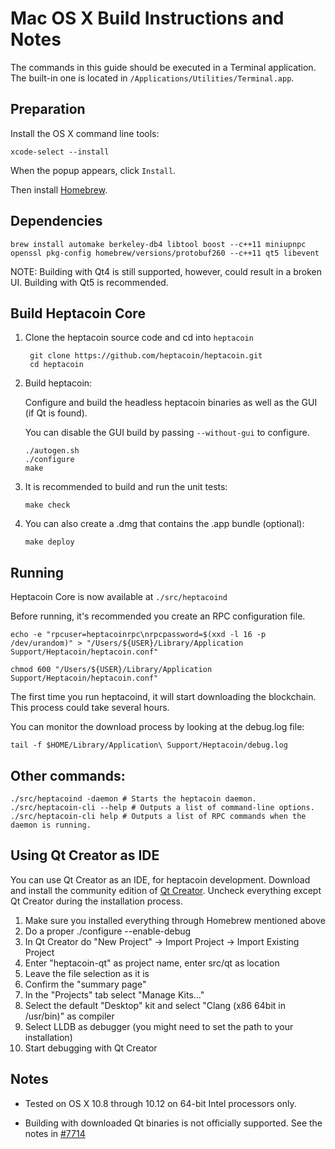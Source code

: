 Mac OS X Build Instructions and Notes
====================================
The commands in this guide should be executed in a Terminal application.
The built-in one is located in `/Applications/Utilities/Terminal.app`.

Preparation
-----------
Install the OS X command line tools:

`xcode-select --install`

When the popup appears, click `Install`.

Then install [Homebrew](http://brew.sh).

Dependencies
----------------------

    brew install automake berkeley-db4 libtool boost --c++11 miniupnpc openssl pkg-config homebrew/versions/protobuf260 --c++11 qt5 libevent

NOTE: Building with Qt4 is still supported, however, could result in a broken UI. Building with Qt5 is recommended.

Build Heptacoin Core
------------------------

1. Clone the heptacoin source code and cd into `heptacoin`

        git clone https://github.com/heptacoin/heptacoin.git
        cd heptacoin

2.  Build heptacoin:

    Configure and build the headless heptacoin binaries as well as the GUI (if Qt is found).

    You can disable the GUI build by passing `--without-gui` to configure.

        ./autogen.sh
        ./configure
        make

3.  It is recommended to build and run the unit tests:

        make check

4.  You can also create a .dmg that contains the .app bundle (optional):

        make deploy

Running
-------

Heptacoin Core is now available at `./src/heptacoind`

Before running, it's recommended you create an RPC configuration file.

    echo -e "rpcuser=heptacoinrpc\nrpcpassword=$(xxd -l 16 -p /dev/urandom)" > "/Users/${USER}/Library/Application Support/Heptacoin/heptacoin.conf"

    chmod 600 "/Users/${USER}/Library/Application Support/Heptacoin/heptacoin.conf"

The first time you run heptacoind, it will start downloading the blockchain. This process could take several hours.

You can monitor the download process by looking at the debug.log file:

    tail -f $HOME/Library/Application\ Support/Heptacoin/debug.log

Other commands:
-------

    ./src/heptacoind -daemon # Starts the heptacoin daemon.
    ./src/heptacoin-cli --help # Outputs a list of command-line options.
    ./src/heptacoin-cli help # Outputs a list of RPC commands when the daemon is running.

Using Qt Creator as IDE
------------------------
You can use Qt Creator as an IDE, for heptacoin development.
Download and install the community edition of [Qt Creator](https://www.qt.io/download/).
Uncheck everything except Qt Creator during the installation process.

1. Make sure you installed everything through Homebrew mentioned above
2. Do a proper ./configure --enable-debug
3. In Qt Creator do "New Project" -> Import Project -> Import Existing Project
4. Enter "heptacoin-qt" as project name, enter src/qt as location
5. Leave the file selection as it is
6. Confirm the "summary page"
7. In the "Projects" tab select "Manage Kits..."
8. Select the default "Desktop" kit and select "Clang (x86 64bit in /usr/bin)" as compiler
9. Select LLDB as debugger (you might need to set the path to your installation)
10. Start debugging with Qt Creator

Notes
-----

* Tested on OS X 10.8 through 10.12 on 64-bit Intel processors only.

* Building with downloaded Qt binaries is not officially supported. See the notes in [#7714](https://github.com/bitcoin/bitcoin/issues/7714)
